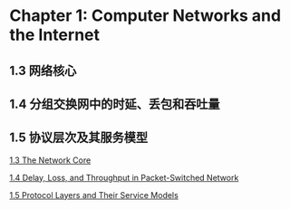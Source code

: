 # Chapter 1: Computer Networks and the Internet

## **1.3 网络核心**

## **1.4 分组交换网中的时延、丢包和吞吐量**

## **1.5 协议层次及其服务模型**

[1.3 The Network Core](Chapter%201%20Computer%20Networks%20and%20the%20Internet/1%203%20The%20Network%20Core.md)

[1.4 Delay, Loss, and Throughput in Packet-Switched Network](Chapter%201%20Computer%20Networks%20and%20the%20Internet/1%204%20Delay,%20Loss,%20and%20Throughput%20in%20Packet-Switched.md)

[1.5 Protocol Layers and Their Service Models](Chapter%201%20Computer%20Networks%20and%20the%20Internet/1%205%20Protocol%20Layers%20and%20Their%20Service%20Models.md)